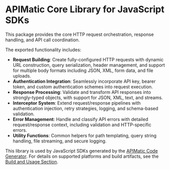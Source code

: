 # APIMatic Core Library for JavaScript SDKs

This package provides the core HTTP request orchestration, response handling, and API call coordination.

The exported functionality includes:

* **Request Building**: Create fully-configured HTTP requests with dynamic URL construction, query serialization, header management, and support for multiple body formats including JSON, XML, form data, and file uploads.
* **Authentication Integration**: Seamlessly incorporate API key, bearer token, and custom authentication schemes into request execution.
* **Response Processing**: Validate and transform API responses into strongly-typed objects, with support for JSON, XML, text, and streams.
* **Interceptor System**: Extend request/response pipelines with authentication injection, retry strategies, logging, and schema-based validation.
* **Error Management**: Handle and classify API errors with detailed request/response context, including validation and HTTP-specific errors.
* **Utility Functions**: Common helpers for path templating, query string handling, file streaming, and secure logging.

This library is used by JavaScript SDKs generated by the [APIMatic Code Generator](http://www.apimatic.io). For details on supported platforms and build artifacts, see the [Build and Usage Section](https://github.com/apimatic/apimatic-js-runtime?tab=readme-ov-file#builds-and-usage).